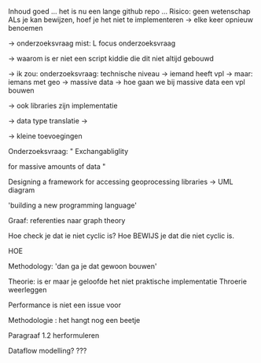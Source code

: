 Inhoud goed ...
het is nu een lange github repo ...
Risico: geen wetenschap
ALs je kan bewijzen, hoef je het niet te implementeren
-> elke keer opnieuw benoemen

-> onderzoeksvraag mist:
   L focus onderzoeksvraag


-> waarom is er niet een script kiddie die dit niet altijd gebouwd


-> ik zou: onderzoeksvraag: technische niveau
    -> iemand heeft vpl
    -> maar: iemans met geo
       -> massive data
       -> hoe gaan we bij massive data een vpl bouwen

  -> ook libraries zijn implementatie

  -> data type translatie
     ->

  -> kleine toevoegingen

Onderzoeksvraag: "
Exchangabliglity

for massive amounts of data
"

Designing a framework for accessing geoprocessing libraries
-> UML diagram

'building a new programming language'

Graaf: referenties naar graph theory

Hoe check je dat ie niet cyclic is?
Hoe BEWIJS je dat die niet cyclic is.

HOE



Methodology: 'dan ga je dat gewoon bouwen'



Theorie: is er
maar je geloofde het niet
praktische implementatie
Throerie weerleggen



Performance is niet een issue voor



Methodologie : het hangt nog een beetje

Paragraaf 1.2 herformuleren


Dataflow modelling? ???
